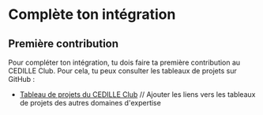 # Complète ton intégration

## Première contribution

Pour compléter ton intégration, tu dois faire ta première contribution au
CEDILLE Club. Pour cela, tu peux consulter les tableaux de projets sur GitHub :

- [Tableau de projets du CEDILLE Club](https://github.com/orgs/ClubCedille/projects/3)
// Ajouter les liens vers les tableaux de projets des autres domaines d'expertise